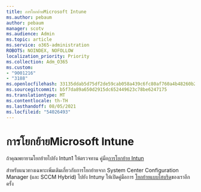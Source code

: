 ```yaml
---
title: การโยกย้ายMicrosoft Intune
ms.author: pebaum
author: pebaum
manager: scotv
ms.audience: Admin
ms.topic: article
ms.service: o365-administration
ROBOTS: NOINDEX, NOFOLLOW
localization_priority: Priority
ms.collection: Adm_O365
ms.custom:
- "9001216"
- "3188"
ms.openlocfilehash: 33135ddab5d75df2de59cab058a439c6fc80af760a4b48260b2c67cda8c1af99
ms.sourcegitcommit: b5f7da89a650d2915dc652449623c78be6247175
ms.translationtype: MT
ms.contentlocale: th-TH
ms.lasthandoff: 08/05/2021
ms.locfileid: "54026493"
---
```

# <a name="migrating-to-microsoft-intune"></a>การโยกย้ายMicrosoft Intune

ถ้าคุณพยายามโยกย้ายไปยัง Intun1 ให้ตรวจทาน คู่มือ[การโยกย้าย Intun](https://docs.microsoft.com/intune/fundamentals/migration-guide)

สําหรับแนวทางเฉพาะเพิ่มเติมเกี่ยวกับการโยกย้ายจาก System Center Configuration Manager (และ SCCM Hybrid) ไปยัง Intuny ให้เปิดคู่มือการ [โยกย้ายแบบไฮบริด](https://docs.microsoft.com/sccm/mdm/deploy-use/migrate-hybridmdm-to-intunesa)ของเราอีกครั้ง 
